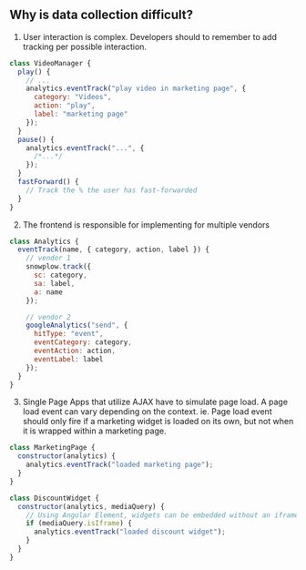 ## Why is data collection difficult?

1.  User interaction is complex. Developers should to remember to add tracking per possible interaction.

```javascript
class VideoManager {
  play() {
    // ...
    analytics.eventTrack("play video in marketing page", {
      category: "Videos",
      action: "play",
      label: "marketing page"
    });
  }
  pause() {
    analytics.eventTrack("...", {
      /*...*/
    });
  }
  fastForward() {
    // Track the % the user has fast-forwarded
  }
}
```

2.  The frontend is responsible for implementing for multiple vendors

```javascript
class Analytics {
  eventTrack(name, { category, action, label }) {
    // vendor 1
    snowplow.track({
      sc: category,
      sa: label,
      a: name
    });

    // vendor 2
    googleAnalytics("send", {
      hitType: "event",
      eventCategory: category,
      eventAction: action,
      eventLabel: label
    });
  }
}
```

3.  Single Page Apps that utilize AJAX have to simulate page load. A page load event can vary depending on the context. ie. Page load event should only fire if a marketing widget is loaded on its own, but not when it is wrapped within a marketing page.

```javascript
class MarketingPage {
  constructor(analytics) {
    analytics.eventTrack("loaded marketing page");
  }
}

class DiscountWidget {
  constructor(analytics, mediaQuery) {
    // Using Angular Element, widgets can be embedded without an iframe, making this if condition fragile.
    if (mediaQuery.isIframe) {
      analytics.eventTrack("loaded discount widget");
    }
  }
}
```
